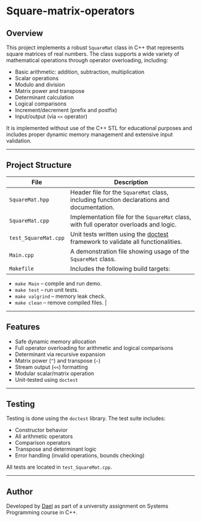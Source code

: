 # Square-matrix-operators

##  Overview

This project implements a robust `SquareMat` class in C++ that represents square matrices of real numbers. The class supports a wide variety of mathematical operations through operator overloading, including:

- Basic arithmetic: addition, subtraction, multiplication
- Scalar operations
- Modulo and division
- Matrix power and transpose
- Determinant calculation
- Logical comparisons
- Increment/decrement (prefix and postfix)
- Input/output (via `<<` operator)

It is implemented without use of the C++ STL for educational purposes and includes proper dynamic memory management and extensive input validation.

---

##  Project Structure

| File              | Description |
|-------------------|-------------|
| `SquareMat.hpp`   | Header file for the `SquareMat` class, including function declarations and documentation. |
| `SquareMat.cpp`   | Implementation file for the `SquareMat` class, with full operator overloads and logic. |
| `test_SquareMat.cpp` | Unit tests written using the [doctest](https://github.com/doctest/doctest) framework to validate all functionalities. |
| `Main.cpp`        | A demonstration file showing usage of the `SquareMat` class. |
| `Makefile`        | Includes the following build targets:
  - `make Main` – compile and run demo.
  - `make test` – run unit tests.
  - `make valgrind` – memory leak check.
  - `make clean` – remove compiled files. |

---

##  Features

-  Safe dynamic memory allocation
-  Full operator overloading for arithmetic and logical comparisons
-  Determinant via recursive expansion
-  Matrix power (`^`) and transpose (`~`)
-  Stream output (`<<`) formatting
-  Modular scalar/matrix operation
-  Unit-tested using `doctest`

---

##  Testing

Testing is done using the `doctest` library. The test suite includes:

- Constructor behavior
- All arithmetic operators
- Comparison operators
- Transpose and determinant logic
- Error handling (invalid operations, bounds checking)

All tests are located in `test_SquareMat.cpp`.

---

##  Author

Developed by [Dael](https://github.com/YOUR_GITHUB_USERNAME](https://github.com/daelHacohen?tab=repositories)) as part of a university assignment on Systems Programming course in C++.
